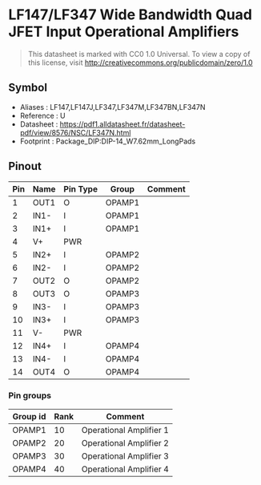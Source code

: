 # LF147/LF347 Wide Bandwidth Quad JFET Input Operational Amplifiers

> This datasheet is marked with CC0 1.0
> Universal. To view a copy of this license, visit
> http://creativecommons.org/publicdomain/zero/1.0

## Symbol

* Aliases : LF147,LF147J,LF347,LF347M,LF347BN,LF347N
* Reference : U
* Datasheet : https://pdf1.alldatasheet.fr/datasheet-pdf/view/8576/NSC/LF347N.html
* Footprint : Package_DIP:DIP-14_W7.62mm_LongPads

## Pinout

|Pin|Name|Pin Type|Group|Comment|
|---|---|---|---|---|
|1|OUT1|O|OPAMP1||
|2|IN1-|I|OPAMP1||
|3|IN1+|I|OPAMP1||
|4|V+|PWR|||
|5|IN2+|I|OPAMP2||
|6|IN2-|I|OPAMP2||
|7|OUT2|O|OPAMP2||
|8|OUT3|O|OPAMP3||
|9|IN3-|I|OPAMP3||
|10|IN3+|I|OPAMP3||
|11|V-|PWR|||
|12|IN4+|I|OPAMP4||
|13|IN4-|I|OPAMP4||
|14|OUT4|O|OPAMP4||

### Pin groups

|Group id|Rank|Comment|
|---|---|---|
|OPAMP1|10|Operational Amplifier 1|
|OPAMP2|20|Operational Amplifier 2|
|OPAMP3|30|Operational Amplifier 3|
|OPAMP4|40|Operational Amplifier 4|

